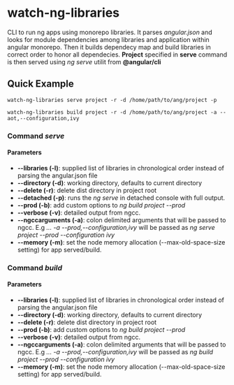 # watch-ng-libraries

CLI to run ng apps using monorepo libraries. It parses _angular.json_ and looks for module dependencies among libraries and application within angular monorepo. Then it builds dependecy map and build libraries in correct order to honor all dependecies. **Project** specified in **serve** command is then served using _ng serve_ utilit from **@angular/cli**

## Quick Example

    watch-ng-libraries serve project -r -d /home/path/to/ang/project -p

    watch-ng-libraries build project -r -d /home/path/to/ang/project -a --aot,--configuration,ivy

### Command *serve*

#### Parameters

- **--libraries (-l)**: supplied list of libraries in chronological order instead of parsing the angular.json file
- **--directory (-d)**: working directory, defaults to current directory
- **--delete (-r)**: delete dist directory in project root
- **--detached (-p)**: runs the _ng serve_ in detached console with full output.
- **--prod (-b)**: add custom options to _ng build project --prod_
- **--verbose (-v)**: detailed output from ngcc.
- **--ngccarguments (-a)**: colon delimited arguments that will be passed to ngcc. E.g *... -a --prod,--configuration,ivy* will be passed as *ng serve project --prod --configuration ivy*
- **--memory (-m)**: set the node memory allocation (--max-old-space-size setting) for app served/build.
### Command *build*

#### Parameters

- **--libraries (-l)**: supplied list of libraries in chronological order instead of parsing the angular.json file
- **--directory (-d)**: working directory, defaults to current directory
- **--delete (-r)**: delete dist directory in project root
- **--prod (-b)**: add custom options to _ng build project --prod_
- **--verbose (-v)**: detailed output from ngcc.
- **--ngccarguments (-a)**: colon delimited arguments that will be passed to ngcc. E.g *... -a --prod,--configuration,ivy* will be passed as *ng build project --prod --configuration ivy*
- **--memory (-m)**: set the node memory allocation (--max-old-space-size setting) for app served/build.